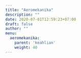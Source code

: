 ```yaml
---
title: "Aeromekanika"
description: ""
date: 2020-07-01T12:59:23+07:00
draft: false
author: ""
menu:
  aeromekanika:
    parent: 'keahlian'
    weight: 40
---
```


